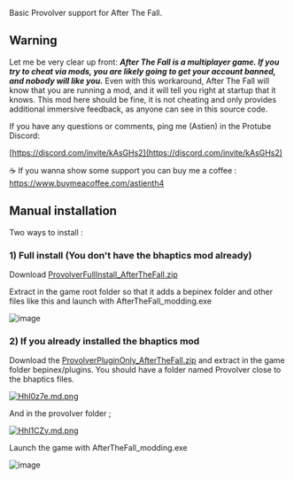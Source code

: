 Basic Provolver support for After The Fall.

## Warning

Let me be very clear up front: ***After The Fall is a multiplayer game. If you try to cheat via mods, you are likely going to get your account banned, and
nobody will like you.*** Even with this workaround, After The Fall will know that you are running a mod, and it will tell you right at startup that it knows.
This mod here should be fine, it is not cheating and only provides additional immersive feedback, as anyone can see in this source code.

If you have any questions or comments, ping me (Astien) in the Protube Discord:

[https://discord.com/invite/kAsGHs2](https://discord.com/invite/kAsGHs2)


☕ If you wanna show some support you can buy me a coffee : https://www.buymeacoffee.com/astienth4

## Manual installation

Two ways to install :

### **1) Full install (You don't have the bhaptics mod already)**

Download [ProvolverFullInstall_AfterTheFall.zip](https://github.com/Astienth/AfterTheFall_Provolver/releases/download/1.0/ProvolverFullInstall_AfterTheFall.zip)

Extract in the game root folder so that it adds a bepinex folder and other files like this and launch with AfterTheFall_modding.exe 

![image](https://user-images.githubusercontent.com/11942434/226387649-2c718e28-0f12-476b-9907-0e339f18ba26.png)

### **2) If you already installed the bhaptics mod**

Download the [ProvolverPluginOnly_AfterTheFall.zip](https://github.com/Astienth/AfterTheFall_Provolver/releases/download/1.0/ProvolverPluginOnly_AfterTheFall.zip) and extract in the game folder bepinex/plugins. You should have a folder named Provolver close to the bhaptics files.

<a href="https://freeimage.host/i/HhI0z7e"><img src="https://iili.io/HhI0z7e.md.png" alt="HhI0z7e.md.png" border="0"></a>

And in the provolver folder ;

<a href="https://freeimage.host/i/HhI1CZv"><img src="https://iili.io/HhI1CZv.md.png" alt="HhI1CZv.md.png" border="0"></a>

Launch the game with AfterTheFall_modding.exe

![image](https://user-images.githubusercontent.com/11942434/226387649-2c718e28-0f12-476b-9907-0e339f18ba26.png)
